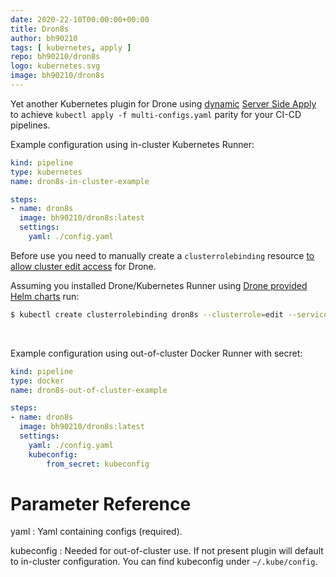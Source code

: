 ```yaml
---
date: 2020-22-10T00:00:00+00:00
title: Dron8s 
author: bh90210
tags: [ kubernetes, apply ]
repo: bh90210/dron8s
logo: kubernetes.svg
image: bh90210/dron8s
---
```

Yet another Kubernetes plugin for Drone using [dynamic](https://pkg.go.dev/k8s.io/client-go@v0.19.2/dynamic) [Server Side Apply](https://kubernetes.io/docs/reference/using-api/api-concepts/#server-side-apply) to achieve `kubectl apply -f multi-configs.yaml` parity for your CI-CD pipelines.


Example configuration using in-cluster Kubernetes Runner:
```yaml
kind: pipeline
type: kubernetes
name: dron8s-in-cluster-example

steps:
- name: dron8s
  image: bh90210/dron8s:latest
  settings:
    yaml: ./config.yaml
```

Before use you need to manually create a `clusterrolebinding` resource [to allow cluster edit access](https://kubernetes.io/docs/reference/access-authn-authz/rbac/) for Drone.

Assuming you installed Drone/Kubernetes Runner using [Drone provided Helm charts](https://github.com/drone/charts/tree/master/charts) run:
```bash
$ kubectl create clusterrolebinding dron8s --clusterrole=edit --serviceaccount=drone:default --namespace=drone
```
<br />

Example configuration using out-of-cluster Docker Runner with secret:
```yaml
kind: pipeline
type: docker
name: dron8s-out-of-cluster-example

steps:
- name: dron8s
  image: bh90210/dron8s:latest
  settings:
    yaml: ./config.yaml
    kubeconfig:
        from_secret: kubeconfig
```

# Parameter Reference

yaml
: Yaml containing configs (required).

kubeconfig
: Needed for out-of-cluster use. If not present plugin will default to in-cluster configuration. You can find kubeconfig under `~/.kube/config`.
